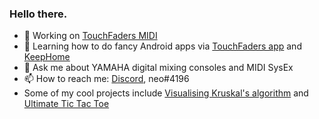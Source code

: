 ### Hello there.

- 🔭 Working on [TouchFaders MIDI](https://github.com/theonlytechnohead/TouchFaders_MIDI)
- 🌱 Learning how to do fancy Android apps via [TouchFaders app](https://github.com/theonlytechnohead/TouchFaders_APP) and [KeepHome](https://github.com/theonlytechnohead/KeepHome)
- 💬 Ask me about YAMAHA digital mixing consoles and MIDI SysEx
- 📫 How to reach me: [Discord](https://discord.com), neo#4196
- Some of my cool projects include [Visualising Kruskal's algorithm](https://github.com/theonlytechnohead/Kruskal-visualisation) and [Ultimate Tic Tac Toe](https://github.com/theonlytechnohead/ut3)
